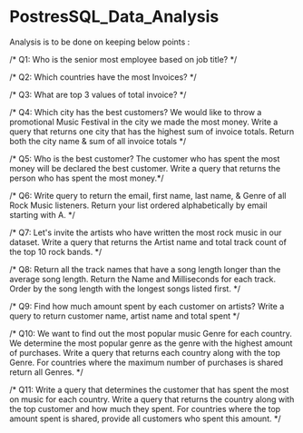 # PostresSQL_Data_Analysis

Analysis is to be done on keeping below points : 

/* Q1: Who is the senior most employee based on job title? */

/* Q2: Which countries have the most Invoices? */

/* Q3: What are top 3 values of total invoice? */

/* Q4: Which city has the best customers? We would like to throw a promotional Music Festival in the city we made the most money. 
Write a query that returns one city that has the highest sum of invoice totals. 
Return both the city name & sum of all invoice totals */

/* Q5: Who is the best customer? The customer who has spent the most money will be declared the best customer. 
Write a query that returns the person who has spent the most money.*/

/* Q6: Write query to return the email, first name, last name, & Genre of all Rock Music listeners. 
Return your list ordered alphabetically by email starting with A. */

/* Q7: Let's invite the artists who have written the most rock music in our dataset. 
Write a query that returns the Artist name and total track count of the top 10 rock bands. */

/* Q8: Return all the track names that have a song length longer than the average song length. 
Return the Name and Milliseconds for each track. Order by the song length with the longest songs listed first. */

/* Q9: Find how much amount spent by each customer on artists? Write a query to return customer name, artist name and total spent */

/* Q10: We want to find out the most popular music Genre for each country. We determine the most popular genre as the genre 
with the highest amount of purchases. Write a query that returns each country along with the top Genre. For countries where 
the maximum number of purchases is shared return all Genres. */

/* Q11: Write a query that determines the customer that has spent the most on music for each country. 
Write a query that returns the country along with the top customer and how much they spent. 
For countries where the top amount spent is shared, provide all customers who spent this amount. */
